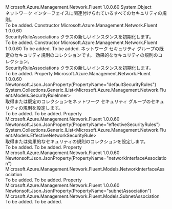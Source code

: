 <Type Name="SecurityRuleAssociations" FullName="Microsoft.Azure.Management.Network.Fluent.Models.SecurityRuleAssociations">
  <TypeSignature Language="C#" Value="public class SecurityRuleAssociations" />
  <TypeSignature Language="ILAsm" Value=".class public auto ansi beforefieldinit SecurityRuleAssociations extends System.Object" />
  <TypeSignature Language="DocId" Value="T:Microsoft.Azure.Management.Network.Fluent.Models.SecurityRuleAssociations" />
  <TypeSignature Language="VB.NET" Value="Public Class SecurityRuleAssociations" />
  <TypeSignature Language="F#" Value="type SecurityRuleAssociations = class" />
  <AssemblyInfo>
    <AssemblyName>Microsoft.Azure.Management.Network.Fluent</AssemblyName>
    <AssemblyVersion>1.0.0.60</AssemblyVersion>
  </AssemblyInfo>
  <Base>
    <BaseTypeName>System.Object</BaseTypeName>
  </Base>
  <Interfaces />
  <Docs>
    <summary>
            ネットワーク インターフェイスに関連付けられているすべてのセキュリティの規則。
            </summary>
    <remarks>To be added.</remarks>
  </Docs>
  <Members>
    <Member MemberName=".ctor">
      <MemberSignature Language="C#" Value="public SecurityRuleAssociations ();" />
      <MemberSignature Language="ILAsm" Value=".method public hidebysig specialname rtspecialname instance void .ctor() cil managed" />
      <MemberSignature Language="DocId" Value="M:Microsoft.Azure.Management.Network.Fluent.Models.SecurityRuleAssociations.#ctor" />
      <MemberSignature Language="VB.NET" Value="Public Sub New ()" />
      <MemberType>Constructor</MemberType>
      <AssemblyInfo>
        <AssemblyName>Microsoft.Azure.Management.Network.Fluent</AssemblyName>
        <AssemblyVersion>1.0.0.60</AssemblyVersion>
      </AssemblyInfo>
      <Parameters />
      <Docs>
        <summary>
            SecurityRuleAssociations クラスの新しいインスタンスを初期化します。
            </summary>
        <remarks>To be added.</remarks>
      </Docs>
    </Member>
    <Member MemberName=".ctor">
      <MemberSignature Language="C#" Value="public SecurityRuleAssociations (Microsoft.Azure.Management.Network.Fluent.Models.NetworkInterfaceAssociation networkInterfaceAssociation = null, Microsoft.Azure.Management.Network.Fluent.Models.SubnetAssociation subnetAssociation = null, System.Collections.Generic.IList&lt;Microsoft.Azure.Management.Network.Fluent.Models.SecurityRuleInner&gt; defaultSecurityRules = null, System.Collections.Generic.IList&lt;Microsoft.Azure.Management.Network.Fluent.Models.EffectiveNetworkSecurityRule&gt; effectiveSecurityRules = null);" />
      <MemberSignature Language="ILAsm" Value=".method public hidebysig specialname rtspecialname instance void .ctor(class Microsoft.Azure.Management.Network.Fluent.Models.NetworkInterfaceAssociation networkInterfaceAssociation, class Microsoft.Azure.Management.Network.Fluent.Models.SubnetAssociation subnetAssociation, class System.Collections.Generic.IList`1&lt;class Microsoft.Azure.Management.Network.Fluent.Models.SecurityRuleInner&gt; defaultSecurityRules, class System.Collections.Generic.IList`1&lt;class Microsoft.Azure.Management.Network.Fluent.Models.EffectiveNetworkSecurityRule&gt; effectiveSecurityRules) cil managed" />
      <MemberSignature Language="DocId" Value="M:Microsoft.Azure.Management.Network.Fluent.Models.SecurityRuleAssociations.#ctor(Microsoft.Azure.Management.Network.Fluent.Models.NetworkInterfaceAssociation,Microsoft.Azure.Management.Network.Fluent.Models.SubnetAssociation,System.Collections.Generic.IList{Microsoft.Azure.Management.Network.Fluent.Models.SecurityRuleInner},System.Collections.Generic.IList{Microsoft.Azure.Management.Network.Fluent.Models.EffectiveNetworkSecurityRule})" />
      <MemberSignature Language="F#" Value="new Microsoft.Azure.Management.Network.Fluent.Models.SecurityRuleAssociations : Microsoft.Azure.Management.Network.Fluent.Models.NetworkInterfaceAssociation * Microsoft.Azure.Management.Network.Fluent.Models.SubnetAssociation * System.Collections.Generic.IList&lt;Microsoft.Azure.Management.Network.Fluent.Models.SecurityRuleInner&gt; * System.Collections.Generic.IList&lt;Microsoft.Azure.Management.Network.Fluent.Models.EffectiveNetworkSecurityRule&gt; -&gt; Microsoft.Azure.Management.Network.Fluent.Models.SecurityRuleAssociations" Usage="new Microsoft.Azure.Management.Network.Fluent.Models.SecurityRuleAssociations (networkInterfaceAssociation, subnetAssociation, defaultSecurityRules, effectiveSecurityRules)" />
      <MemberType>Constructor</MemberType>
      <AssemblyInfo>
        <AssemblyName>Microsoft.Azure.Management.Network.Fluent</AssemblyName>
        <AssemblyVersion>1.0.0.60</AssemblyVersion>
      </AssemblyInfo>
      <Parameters>
        <Parameter Name="networkInterfaceAssociation" Type="Microsoft.Azure.Management.Network.Fluent.Models.NetworkInterfaceAssociation" />
        <Parameter Name="subnetAssociation" Type="Microsoft.Azure.Management.Network.Fluent.Models.SubnetAssociation" />
        <Parameter Name="defaultSecurityRules" Type="System.Collections.Generic.IList&lt;Microsoft.Azure.Management.Network.Fluent.Models.SecurityRuleInner&gt;" />
        <Parameter Name="effectiveSecurityRules" Type="System.Collections.Generic.IList&lt;Microsoft.Azure.Management.Network.Fluent.Models.EffectiveNetworkSecurityRule&gt;" />
      </Parameters>
      <Docs>
        <param name="networkInterfaceAssociation">To be added.</param>
        <param name="subnetAssociation">To be added.</param>
        <param name="defaultSecurityRules">ネットワーク セキュリティ グループの既定のセキュリティ規則のコレクションです。</param>
        <param name="effectiveSecurityRules">効果的なセキュリティの規則のコレクション。</param>
        <summary>
            SecurityRuleAssociations クラスの新しいインスタンスを初期化します。
            </summary>
        <remarks>To be added.</remarks>
      </Docs>
    </Member>
    <Member MemberName="DefaultSecurityRules">
      <MemberSignature Language="C#" Value="public System.Collections.Generic.IList&lt;Microsoft.Azure.Management.Network.Fluent.Models.SecurityRuleInner&gt; DefaultSecurityRules { get; set; }" />
      <MemberSignature Language="ILAsm" Value=".property instance class System.Collections.Generic.IList`1&lt;class Microsoft.Azure.Management.Network.Fluent.Models.SecurityRuleInner&gt; DefaultSecurityRules" />
      <MemberSignature Language="DocId" Value="P:Microsoft.Azure.Management.Network.Fluent.Models.SecurityRuleAssociations.DefaultSecurityRules" />
      <MemberSignature Language="VB.NET" Value="Public Property DefaultSecurityRules As IList(Of SecurityRuleInner)" />
      <MemberSignature Language="F#" Value="member this.DefaultSecurityRules : System.Collections.Generic.IList&lt;Microsoft.Azure.Management.Network.Fluent.Models.SecurityRuleInner&gt; with get, set" Usage="Microsoft.Azure.Management.Network.Fluent.Models.SecurityRuleAssociations.DefaultSecurityRules" />
      <MemberType>Property</MemberType>
      <AssemblyInfo>
        <AssemblyName>Microsoft.Azure.Management.Network.Fluent</AssemblyName>
        <AssemblyVersion>1.0.0.60</AssemblyVersion>
      </AssemblyInfo>
      <Attributes>
        <Attribute>
          <AttributeName>Newtonsoft.Json.JsonProperty(PropertyName="defaultSecurityRules")</AttributeName>
        </Attribute>
      </Attributes>
      <ReturnValue>
        <ReturnType>System.Collections.Generic.IList&lt;Microsoft.Azure.Management.Network.Fluent.Models.SecurityRuleInner&gt;</ReturnType>
      </ReturnValue>
      <Docs>
        <summary>
            取得または既定のコレクションをネットワーク セキュリティ グループのセキュリティの規則を設定します。
            </summary>
        <value>To be added.</value>
        <remarks>To be added.</remarks>
      </Docs>
    </Member>
    <Member MemberName="EffectiveSecurityRules">
      <MemberSignature Language="C#" Value="public System.Collections.Generic.IList&lt;Microsoft.Azure.Management.Network.Fluent.Models.EffectiveNetworkSecurityRule&gt; EffectiveSecurityRules { get; set; }" />
      <MemberSignature Language="ILAsm" Value=".property instance class System.Collections.Generic.IList`1&lt;class Microsoft.Azure.Management.Network.Fluent.Models.EffectiveNetworkSecurityRule&gt; EffectiveSecurityRules" />
      <MemberSignature Language="DocId" Value="P:Microsoft.Azure.Management.Network.Fluent.Models.SecurityRuleAssociations.EffectiveSecurityRules" />
      <MemberSignature Language="VB.NET" Value="Public Property EffectiveSecurityRules As IList(Of EffectiveNetworkSecurityRule)" />
      <MemberSignature Language="F#" Value="member this.EffectiveSecurityRules : System.Collections.Generic.IList&lt;Microsoft.Azure.Management.Network.Fluent.Models.EffectiveNetworkSecurityRule&gt; with get, set" Usage="Microsoft.Azure.Management.Network.Fluent.Models.SecurityRuleAssociations.EffectiveSecurityRules" />
      <MemberType>Property</MemberType>
      <AssemblyInfo>
        <AssemblyName>Microsoft.Azure.Management.Network.Fluent</AssemblyName>
        <AssemblyVersion>1.0.0.60</AssemblyVersion>
      </AssemblyInfo>
      <Attributes>
        <Attribute>
          <AttributeName>Newtonsoft.Json.JsonProperty(PropertyName="effectiveSecurityRules")</AttributeName>
        </Attribute>
      </Attributes>
      <ReturnValue>
        <ReturnType>System.Collections.Generic.IList&lt;Microsoft.Azure.Management.Network.Fluent.Models.EffectiveNetworkSecurityRule&gt;</ReturnType>
      </ReturnValue>
      <Docs>
        <summary>
            取得または効果的なセキュリティの規則のコレクションを設定します。
            </summary>
        <value>To be added.</value>
        <remarks>To be added.</remarks>
      </Docs>
    </Member>
    <Member MemberName="NetworkInterfaceAssociation">
      <MemberSignature Language="C#" Value="public Microsoft.Azure.Management.Network.Fluent.Models.NetworkInterfaceAssociation NetworkInterfaceAssociation { get; set; }" />
      <MemberSignature Language="ILAsm" Value=".property instance class Microsoft.Azure.Management.Network.Fluent.Models.NetworkInterfaceAssociation NetworkInterfaceAssociation" />
      <MemberSignature Language="DocId" Value="P:Microsoft.Azure.Management.Network.Fluent.Models.SecurityRuleAssociations.NetworkInterfaceAssociation" />
      <MemberSignature Language="VB.NET" Value="Public Property NetworkInterfaceAssociation As NetworkInterfaceAssociation" />
      <MemberSignature Language="F#" Value="member this.NetworkInterfaceAssociation : Microsoft.Azure.Management.Network.Fluent.Models.NetworkInterfaceAssociation with get, set" Usage="Microsoft.Azure.Management.Network.Fluent.Models.SecurityRuleAssociations.NetworkInterfaceAssociation" />
      <MemberType>Property</MemberType>
      <AssemblyInfo>
        <AssemblyName>Microsoft.Azure.Management.Network.Fluent</AssemblyName>
        <AssemblyVersion>1.0.0.60</AssemblyVersion>
      </AssemblyInfo>
      <Attributes>
        <Attribute>
          <AttributeName>Newtonsoft.Json.JsonProperty(PropertyName="networkInterfaceAssociation")</AttributeName>
        </Attribute>
      </Attributes>
      <ReturnValue>
        <ReturnType>Microsoft.Azure.Management.Network.Fluent.Models.NetworkInterfaceAssociation</ReturnType>
      </ReturnValue>
      <Docs>
        <summary />
        <value>To be added.</value>
        <remarks>To be added.</remarks>
      </Docs>
    </Member>
    <Member MemberName="SubnetAssociation">
      <MemberSignature Language="C#" Value="public Microsoft.Azure.Management.Network.Fluent.Models.SubnetAssociation SubnetAssociation { get; set; }" />
      <MemberSignature Language="ILAsm" Value=".property instance class Microsoft.Azure.Management.Network.Fluent.Models.SubnetAssociation SubnetAssociation" />
      <MemberSignature Language="DocId" Value="P:Microsoft.Azure.Management.Network.Fluent.Models.SecurityRuleAssociations.SubnetAssociation" />
      <MemberSignature Language="VB.NET" Value="Public Property SubnetAssociation As SubnetAssociation" />
      <MemberSignature Language="F#" Value="member this.SubnetAssociation : Microsoft.Azure.Management.Network.Fluent.Models.SubnetAssociation with get, set" Usage="Microsoft.Azure.Management.Network.Fluent.Models.SecurityRuleAssociations.SubnetAssociation" />
      <MemberType>Property</MemberType>
      <AssemblyInfo>
        <AssemblyName>Microsoft.Azure.Management.Network.Fluent</AssemblyName>
        <AssemblyVersion>1.0.0.60</AssemblyVersion>
      </AssemblyInfo>
      <Attributes>
        <Attribute>
          <AttributeName>Newtonsoft.Json.JsonProperty(PropertyName="subnetAssociation")</AttributeName>
        </Attribute>
      </Attributes>
      <ReturnValue>
        <ReturnType>Microsoft.Azure.Management.Network.Fluent.Models.SubnetAssociation</ReturnType>
      </ReturnValue>
      <Docs>
        <summary />
        <value>To be added.</value>
        <remarks>To be added.</remarks>
      </Docs>
    </Member>
  </Members>
</Type>